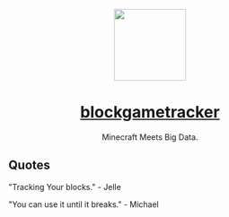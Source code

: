 <p align="center">
  <a href="https://github.com/blockgametracker.png">
    <img src="https://blockgametracker.gg" height="128">
    <h1 align="center">blockgametracker</h1>
  </a>
</p>

<p align="center">Minecraft Meets Big Data.</p>

## Quotes

"Tracking Your blocks." - Jelle

"You can use it until it breaks." - Michael

